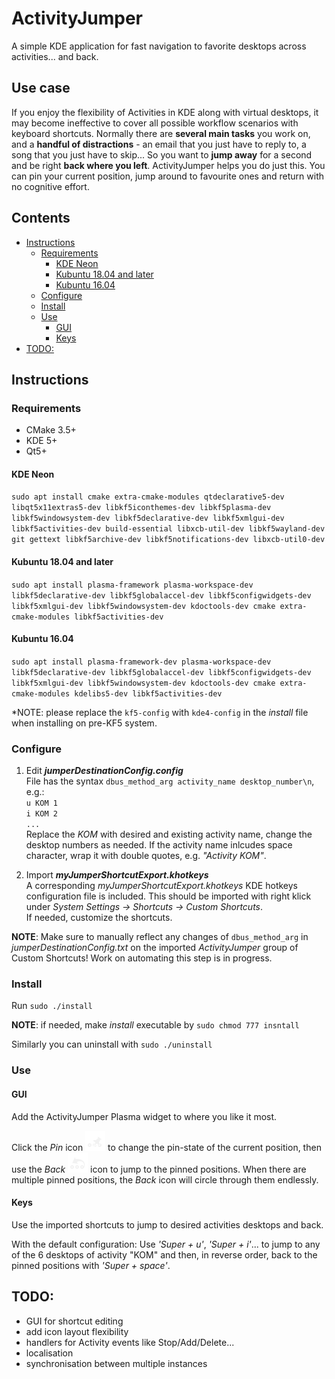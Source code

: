 # ActivityJumper
A simple KDE application for fast navigation to favorite desktops across activities... and back.

## Use case
If you enjoy the flexibility of Activities in KDE along with virtual desktops, it may become ineffective to cover all possible workflow scenarios with keyboard shortcuts. Normally there are **several main tasks** you work on, and a **handful of distractions** - an email that you just have to reply to, a song that you just have to skip... So you want to **jump away** for a second and be right **back where you left**. ActivityJumper helps you do just this. You can pin your current position, jump around to favourite ones and return with no cognitive effort.

## Contents

  * [Instructions](#instructions)
    + [Requirements](#requirements)
      - [KDE Neon](#kde-neon)
      - [Kubuntu 18.04 and later](#kubuntu-1804-and-later)
      - [Kubuntu 16.04](#kubuntu-1604)
    + [Configure](#configure)
    + [Install](#install)
    + [Use](#use)
      - [GUI](#gui)
      - [Keys](#keys)
  * [TODO:](#todo-)

## Instructions

### Requirements
- CMake 3.5+
- KDE 5+
- Qt5+

#### KDE Neon

`sudo apt install cmake extra-cmake-modules qtdeclarative5-dev libqt5x11extras5-dev libkf5iconthemes-dev libkf5plasma-dev libkf5windowsystem-dev libkf5declarative-dev libkf5xmlgui-dev libkf5activities-dev build-essential libxcb-util-dev libkf5wayland-dev git gettext libkf5archive-dev libkf5notifications-dev libxcb-util0-dev`

#### Kubuntu 18.04 and later

`sudo apt install plasma-framework plasma-workspace-dev libkf5declarative-dev libkf5globalaccel-dev libkf5configwidgets-dev libkf5xmlgui-dev libkf5windowsystem-dev kdoctools-dev cmake extra-cmake-modules libkf5activities-dev`

#### Kubuntu 16.04
`sudo apt install plasma-framework-dev plasma-workspace-dev libkf5declarative-dev libkf5globalaccel-dev libkf5configwidgets-dev libkf5xmlgui-dev libkf5windowsystem-dev kdoctools-dev cmake extra-cmake-modules kdelibs5-dev libkf5activities-dev`

*NOTE: please replace the `kf5-config` with `kde4-config` in the *install* file when installing on pre-KF5 system.

### Configure
1. Edit ***jumperDestinationConfig.config***  
File has the syntax `dbus_method_arg activity_name desktop_number\n`, e.g.:  
`u KOM 1`  
`i KOM 2`  
`...`  
Replace the *KOM* with desired and existing activity name, change the desktop numbers as needed. If the activity name inlcudes space character, wrap it with double quotes, e.g. *"Activity KOM"*.


2. Import ***myJumperShortcutExport.khotkeys***  
A corresponding *myJumperShortcutExport.khotkeys* KDE hotkeys configuration file is included. This should be imported with right klick under *System Settings -> Shortcuts -> Custom Shortcuts*.  
If needed, customize the shortcuts.

**NOTE**: Make sure to manually reflect any changes of `dbus_method_arg` in *jumperDestinationConfig.txt* on the imported *ActivityJumper* group of Custom Shortcuts! Work on automating this step is in progress.

### Install

Run `sudo ./install`

**NOTE**: if needed, make *install* executable by `sudo chmod 777 insntall`

Similarly you can uninstall with `sudo ./uninstall`

### Use

#### GUI

Add the ActivityJumper Plasma widget to where you like it most.

Click the *Pin* icon ![](package/icons/breeze/apps/16/ajumper-pin.svg) to change the pin-state of the current position, then use the *Back* ![](package/icons/breeze/apps/16/ajumper-back.svg) icon to jump to the pinned positions. When there are multiple pinned positions, the *Back* icon will circle through them endlessly.

#### Keys
Use the imported shortcuts to jump to desired activities desktops and back.

With the default configuration:
Use *'Super + u'*, *'Super + i'*... to jump to any of the 6 desktops of activity "KOM" and then, in reverse order, back to the pinned positions with *'Super + space'*.

## TODO:
 - GUI for shortcut editing
 - add icon layout flexibility
 - handlers for Activity events like Stop/Add/Delete...
 - localisation
 - synchronisation between multiple instances 
